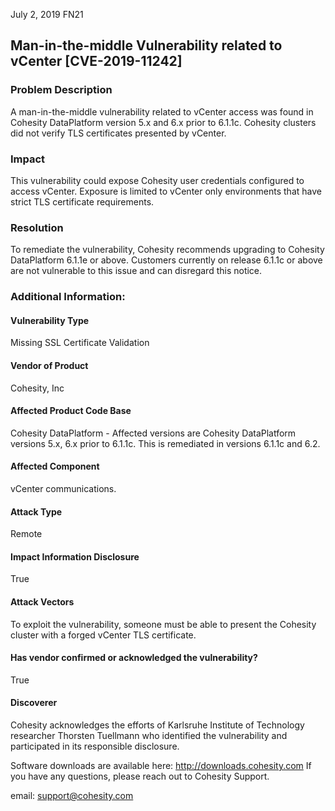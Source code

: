 
July 2, 2019       FN21

## Man-in-the-middle Vulnerability related to vCenter  [CVE-2019-11242]
 

### Problem Description

A man-in-the-middle vulnerability related to vCenter access was found in Cohesity DataPlatform version 5.x and 6.x prior to 6.1.1c. Cohesity clusters did not verify TLS certificates presented by vCenter. 



### Impact

This vulnerability could expose Cohesity user credentials configured to access vCenter. Exposure is limited to vCenter only environments that have strict TLS certificate requirements.

 

### Resolution

To remediate the vulnerability, Cohesity recommends upgrading to Cohesity DataPlatform 6.1.1e or above. 
Customers currently on release 6.1.1c or above are not vulnerable to this issue and can disregard this notice.



### Additional Information:

#### Vulnerability Type
Missing SSL Certificate Validation

#### Vendor of Product
Cohesity, Inc

#### Affected Product Code Base
Cohesity DataPlatform - Affected versions are Cohesity DataPlatform versions 5.x, 6.x prior to 6.1.1c. This is remediated in versions 6.1.1c and 6.2.

#### Affected Component
vCenter communications.

#### Attack Type
Remote

#### Impact Information Disclosure
True

#### Attack Vectors
To exploit the vulnerability, someone must be able to present the Cohesity cluster with a forged vCenter TLS certificate.

#### Has vendor confirmed or acknowledged the vulnerability?
True

#### Discoverer
Cohesity acknowledges the efforts of Karlsruhe Institute of Technology researcher Thorsten Tuellmann who identified the vulnerability and participated in its responsible disclosure.

Software downloads are available here: http://downloads.cohesity.com
If you have any questions, please reach out to Cohesity Support.

email: support@cohesity.com
